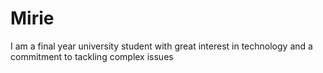 # Mirie
I am a final year university student with great interest in technology and a commitment to tackling complex issues
